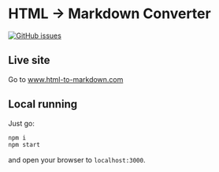 # HTML -> Markdown Converter

[![GitHub issues](https://img.shields.io/github/issues/Robbie-Cook/markdown-converter?style=flat-square)](https://github.com/Robbie-Cook/markdown-converter/issues)

## Live site

Go to www.html-to-markdown.com

## Local running

Just go:

```bash
npm i
npm start
```

and open your browser to `localhost:3000`.
